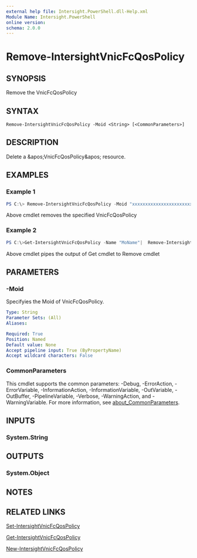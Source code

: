 ```yaml
---
external help file: Intersight.PowerShell.dll-Help.xml
Module Name: Intersight.PowerShell
online version:
schema: 2.0.0
---
```


# Remove-IntersightVnicFcQosPolicy

## SYNOPSIS
Remove the VnicFcQosPolicy

## SYNTAX

```
Remove-IntersightVnicFcQosPolicy -Moid <String> [<CommonParameters>]
```

## DESCRIPTION
Delete a &amp;apos;VnicFcQosPolicy&amp;apos; resource.

## EXAMPLES

### Example 1
```powershell
PS C:\> Remove-IntersightVnicFcQosPolicy -Moid "xxxxxxxxxxxxxxxxxxxxxxxxxxx"
```
Above cmdlet removes the specified VnicFcQosPolicy 

### Example 2
```powershell
PS C:\>Get-IntersightVnicFcQosPolicy -Name "MoName"|  Remove-IntersightVnicFcQosPolicy
```
Above cmdlet pipes the output of Get cmdlet to Remove cmdlet

## PARAMETERS

### -Moid
Specifyies the Moid of VnicFcQosPolicy.

```yaml
Type: String
Parameter Sets: (All)
Aliases:

Required: True
Position: Named
Default value: None
Accept pipeline input: True (ByPropertyName)
Accept wildcard characters: False
```

### CommonParameters
This cmdlet supports the common parameters: -Debug, -ErrorAction, -ErrorVariable, -InformationAction, -InformationVariable, -OutVariable, -OutBuffer, -PipelineVariable, -Verbose, -WarningAction, and -WarningVariable. For more information, see [about_CommonParameters](http://go.microsoft.com/fwlink/?LinkID=113216).

## INPUTS

### System.String

## OUTPUTS

### System.Object
## NOTES

## RELATED LINKS

[Set-IntersightVnicFcQosPolicy](./Set-IntersightVnicFcQosPolicy.md)

[Get-IntersightVnicFcQosPolicy](./Get-IntersightVnicFcQosPolicy.md)

[New-IntersightVnicFcQosPolicy](./New-IntersightVnicFcQosPolicy.md)

